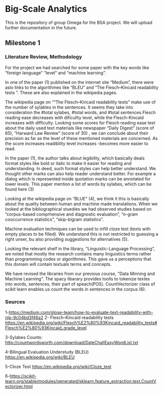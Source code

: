 # Big-Scale Analytics
This is the repository of group Omega for the BSA project. We will upload further documentation in the future.

## Milestone 1
### Literature Review, Methodology

For the project we had searched for some paper with the key words like “foreign language” “level” and “machine learning”. 

In one of the paper (1) published on the  internet site “Medium”, there were aslo links to the algorithmes like “BLEU” and “The Flesch–Kincaid readability tests ”. These are also explained in the wikipedia pages. 

The wikipedia page on ““The Flesch–Kincaid readability tests”   make use of the number of sylables in the sentences. It seems they take into consideration the #total sylabes,  #total words, and #total sentences.Flesch reading ease decreases with dificullty level, while the Flesch-Kincaid increases with difficulty.  Looking  some scores for Flesch reading ease test about  the daily used text materials like newspaper “Daily Digest” (score of 65), “Harward Law Review” (score of 30) , we can conclude about their precision as far as the level of these mentioned materials are concerned. As the score increases readibility level increases -becomes more easier to read.


In the paper (1), the author talks about legibility, which basically deals format styles like bold or italic to make it easier for reading and understanding. In deed, such format styles can help better understand. We thought other marks can also help reader understand better. For example a dialog which is represented inside quotation marks can be annotated for lower levels. This paper mention a list of words by sylabes, which can be found here (3)

Looking at the wikipedia page on “BLUE” (4), we think it this is basically about the quality between human and machine made translations. When we looked at the bibliographical stuedies we had observed studies based on “corpus-based comprhensive and diagnostic evaluation”, “n-gram cooccurrence statistics”, “skip-bigram statistics”.

Machine evaluation techniques can be used to infill cloze test (texts with empty places to be filled). We understand this is not restricted to guessing a right unser, bu also providing suggestions for alternatives (5).

Looking the relevant shelf in the library, "Linguistic-Language Processing", we noted that mostly the research contains many linguistics terms rather than programming codes or algorithmes. This gave us a perceptions that this domain will contain textuals terms and concepts.

We have revised the  libraries from our previous course, "Data Minning and Machine Learning".  The spacy libarary provides toolls to tokenize textes into words, sentences, their part of speach(POS).  CountVectorizer class of scikit learn enables us count the words in sentences in the corpus (6). 




### Sources

1-https://medium.com/glose-team/how-to-evaluate-text-readability-with-nlp-9c04bd3f46a2
2- Flesch–Kincaid readability tests
https://en.wikipedia.org/wiki/Flesch%E2%80%93Kincaid_readability_tests#Flesch%E2%80%93Kincaid_grade_level

3-Sylabes Counts:
http://countwordsworth.com/download/DaleChallEasyWordList.txt

4-Bilingual Evaluation Understudy  (BLEU)
https://en.wikipedia.org/wiki/BLEU

5-Cloze Test
https://en.wikipedia.org/wiki/Cloze_test

6-https://scikit-learn.org/stable/modules/generated/sklearn.feature_extraction.text.CountVectorizer.html

